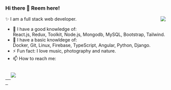 ### Hi there 👋 Reem here!

✨ I am a full stack web developer.
<img src="https://c.tenor.com/-Fbyl7vqHiYAAAAj/goma-cat.gif" align='right'/>
- 🌱 I have a good knowledge of:<br/>
   React.js, Redux, Toolkit, Node.js, Mongodb, MySQL, Bootstrap, Tailwind.
- 🤔 I have a basic knowldege of:<br/>
   Docker, Git, Linux, Firebase, TypeScript, Angular, Python, Django.
- ⚡ Fun fact: I love music, photography and nature.
- 📫 How to reach me: 
<pre>
 <a href="https://www.linkedin.com/in/reem-elbakry/" target="_blank">
  <img src=https://img.shields.io/badge/linkedin-%2300acee.svg?color=405DE6&style=for-the-badge&logo=linkedin&logoColor=white style="margin-bottom: 5px;"/>
 </a>
</pre>


